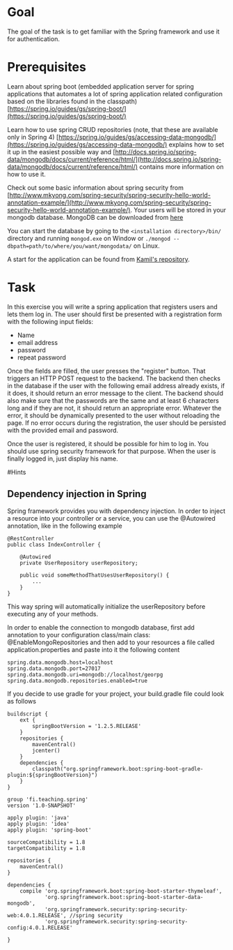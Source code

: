 
# Goal
The goal of the task is to get familiar with the Spring framework and use it for authentication.

# Prerequisites
Learn about spring boot (embedded application server for spring applications that automates a lot of spring application related configuration based on the libraries found in the classpath)
[https://spring.io/guides/gs/spring-boot/](https://spring.io/guides/gs/spring-boot/)
    
Learn how to use spring CRUD repositories (note, that these are available only in Spring 4) 
[https://spring.io/guides/gs/accessing-data-mongodb/](https://spring.io/guides/gs/accessing-data-mongodb/) explains how to set it up in the easiest possible way and
[http://docs.spring.io/spring-data/mongodb/docs/current/reference/html/](http://docs.spring.io/spring-data/mongodb/docs/current/reference/html/) contains more information on how to use it.

Check out some basic information about spring security from [http://www.mkyong.com/spring-security/spring-security-hello-world-annotation-example/](http://www.mkyong.com/spring-security/spring-security-hello-world-annotation-example/).
Your users will be stored in your mongodb database. MongoDB can be downloaded from [here](https://www.mongodb.org/downloads#production)
    
You can start the database by going to the `<installation directory>/bin/` directory and running `mongod.exe` on Window or `./mongod --dbpath=path/to/where/you/want/mongodata/` on Linux.

A start for the application can be found from [Kamil's repository](https://github.com/kamiljano/teaching/tree/master/teaching-spring).

# Task

In this exercise you will write a spring application that registers users and lets them log in. The user should first be presented with a registration form with the following input fields:

* Name
* email address
* password 
* repeat password

Once the fields are filled, the user presses the "register" button. That triggers an HTTP POST request to the backend.
The backend then checks in the database if the user with the following email address already exists, if it does, it should return an error message to the client.
The backend should also make sure that the passwords are the same and at least 6 characters long and if they are not, it should return an appropriate error.
Whatever the error, it should be dynamically presented to the user without reloading the page.
If no error occurs during the registration, the user should be persisted with the provided email and password.

Once the user is registered, it should be possible for him to log in. You should use spring security framework for that purpose.
When the user is finally logged in, just display his name.

#Hints

## Dependency injection in Spring
Spring framework provides you with dependency injection. In order to inject a resource into your controller or a service, you can use the @Autowired annotation, like in the following example

    @RestController
    public class IndexController {
        
        @Autowired
        private UserRepository userRepository;
    
        public void someMethodThatUsesUserRepository() {
            ...
        }
    }

This way spring will automatically initialize the userRepository before executing any of your methods.

In order to enable the connection to mongodb database, first add annotation to your configuration class/main class: @EnableMongoRepositories
and then add to your resources a file called application.properties and paste into it the following content

    spring.data.mongodb.host=localhost
    spring.data.mongodb.port=27017
    spring.data.mongodb.uri=mongodb://localhost/georpg
    spring.data.mongodb.repositories.enabled=true
    
If you decide to use gradle for your project, your build.gradle file could look as follows

    buildscript {
        ext {
            springBootVersion = '1.2.5.RELEASE'
        }
        repositories {
            mavenCentral()
            jcenter()
        }
        dependencies {
            classpath("org.springframework.boot:spring-boot-gradle-plugin:${springBootVersion}")
        }
    }
    
    group 'fi.teaching.spring'
    version '1.0-SNAPSHOT'
    
    apply plugin: 'java'
    apply plugin: 'idea'
    apply plugin: 'spring-boot'
    
    sourceCompatibility = 1.8
    targetCompatibility = 1.8
    
    repositories {
        mavenCentral()
    }
    
    dependencies {
        compile 'org.springframework.boot:spring-boot-starter-thymeleaf',
                'org.springframework.boot:spring-boot-starter-data-mongodb',
                'org.springframework.security:spring-security-web:4.0.1.RELEASE', //spring security
                'org.springframework.security:spring-security-config:4.0.1.RELEASE'
    
    }
